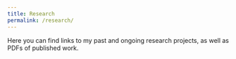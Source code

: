 ```yaml
---
title: Research
permalink: /research/
---
```

Here you can find links to my past and ongoing research projects, as well as PDFs of published work.
